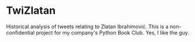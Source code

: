 # TwiZlatan
Historical analysis of tweets relating to Zlatan Ibrahimović. This is a non-confidential project for my company's Python Book Club. Yes, I like the guy.
